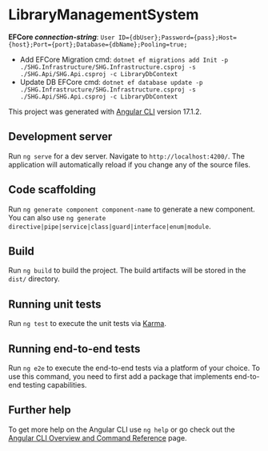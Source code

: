 # LibraryManagementSystem

**EFCore *connection-string***: `User ID={dbUser};Password={pass};Host={host};Port={port};Database={dbName};Pooling=true;`

* Add EFCore Migration cmd: `dotnet ef migrations add Init -p ./SHG.Infrastructure/SHG.Infrastructure.csproj -s ./SHG.Api/SHG.Api.csproj -c LibraryDbContext`
* Update DB EFCore cmd: `dotnet ef database update -p ./SHG.Infrastructure/SHG.Infrastructure.csproj -s ./SHG.Api/SHG.Api.csproj -c LibraryDbContext`

This project was generated with [Angular CLI](https://github.com/angular/angular-cli) version 17.1.2.

## Development server

Run `ng serve` for a dev server. Navigate to `http://localhost:4200/`. The application will automatically reload if you change any of the source files.

## Code scaffolding

Run `ng generate component component-name` to generate a new component. You can also use `ng generate directive|pipe|service|class|guard|interface|enum|module`.

## Build

Run `ng build` to build the project. The build artifacts will be stored in the `dist/` directory.

## Running unit tests

Run `ng test` to execute the unit tests via [Karma](https://karma-runner.github.io).

## Running end-to-end tests

Run `ng e2e` to execute the end-to-end tests via a platform of your choice. To use this command, you need to first add a package that implements end-to-end testing capabilities.

## Further help

To get more help on the Angular CLI use `ng help` or go check out the [Angular CLI Overview and Command Reference](https://angular.io/cli) page.
